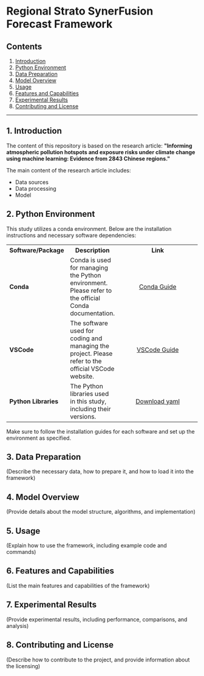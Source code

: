 # Regional Strato SynerFusion Forecast Framework

## Contents

1. [Introduction](#Introduction)
2. [Python Environment](#Python-Environment)
3. [Data Preparation](#Data-Preparation)
4. [Model Overview](#Model-Overview)
5. [Usage](#Usage)
6. [Features and Capabilities](#Features-and-Capabilities)
7. [Experimental Results](#Experimental-Results)
8. [Contributing and License](#Contributing-and-License)

---

## 1. Introduction

The content of this repository is based on the research article:
**"Informing atmospheric pollution hotspots and exposure risks under climate change using machine learning: Evidence from 2843 Chinese regions."**

The main content of the research article includes:
- Data sources
- Data processing
- Model

## 2. Python Environment

This study utilizes a conda environment. Below are the installation instructions and necessary software dependencies:

<table>
  <tr>
    <th>Software/Package</th>
    <th>Description</th>
    <th style="width: 300px; text-align: center;">Link</th>
  </tr>
  <tr>
    <td><strong>Conda</strong></td>
    <td>Conda is used for managing the Python environment. Please refer to the official Conda documentation.</td>
    <td style="text-align: center;"><a href="https://www.anaconda.com/docs/tools/anaconda-org/user-guide/main">Conda Guide</a></td>
  </tr>
  <tr>
    <td><strong>VSCode</strong></td>
    <td>The software used for coding and managing the project. Please refer to the official VSCode website.</td>
    <td style="text-align: center;"><a href="https://code.visualstudio.com/docs">VSCode Guide</a></td>
  </tr>
  <tr>
    <td><strong>Python Libraries</strong></td>
    <td>The Python libraries used in this study, including their versions.</td>
    <td style="text-align: center;"><a href="https://github.com/your-repo-path/HN_Environment.yaml">Download yaml</a></td>
  </tr>
</table>

Make sure to follow the installation guides for each software and set up the environment as specified.


## 3. Data Preparation

(Describe the necessary data, how to prepare it, and how to load it into the framework)

## 4. Model Overview

(Provide details about the model structure, algorithms, and implementation)

## 5. Usage

(Explain how to use the framework, including example code and commands)

## 6. Features and Capabilities

(List the main features and capabilities of the framework)

## 7. Experimental Results

(Provide experimental results, including performance, comparisons, and analysis)

## 8. Contributing and License

(Describe how to contribute to the project, and provide information about the licensing)
